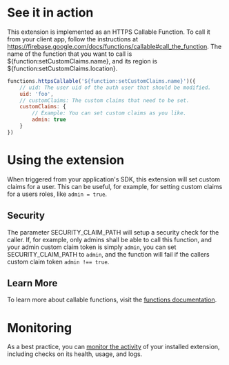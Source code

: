 # See it in action
This extension is implemented as an HTTPS Callable Function. To call it from your client app, follow the instructions at https://firebase.google.com/docs/functions/callable#call_the_function. The name of the function that you want to call is ${function:setCustomClaims.name}, and its region is ${function:setCustomClaims.location}.

```js
functions.httpsCallable('${function:setCustomClaims.name}')({
    // uid: The user uid of the auth user that should be modified.
    uid: 'foo',
    // customClaims: The custom claims that need to be set.
    customClaims: {
        // Example: You can set custom claims as you like.
        admin: true
    }
})
```

# Using the extension
When triggered from your application's SDK, this extension will set custom claims for a user. This can be useful, for example, for setting custom claims for a users roles, like `admin = true`.

## Security
The parameter SECURITY_CLAIM_PATH will setup a security check for the caller. If, for example, only admins shall be able to call this function, and your admin custom claim token is simply `admin`, you can set SECURITY_CLAIM_PATH to `admin`, and the function will fail if the callers custom claim token `admin !== true`.

## Learn More
To learn more about callable functions, visit the [functions documentation](https://firebase.google.com/docs/functions/callable).

<!-- We recommend keeping the following section to explain how to monitor extensions with Firebase -->
# Monitoring
As a best practice, you can [monitor the activity](https://firebase.google.com/docs/extensions/manage-installed-extensions#monitor) of your installed extension, including checks on its health, usage, and logs.
